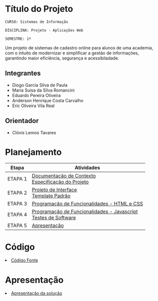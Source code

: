 # Título do Projeto

`CURSO: Sistemas de Informação`

`DISCIPLINA: Projeto - Aplicações Web`

`SEMESTRE: 1º`

Um projeto de sistemas de cadastro online para alunos de uma academia, com o intuito de modernizar e simplificar a gestão de informações, garantindo maior eficiência, segurança e acessibiladade. 
## Integrantes

* Diogo Garcia Silva de Paula 
* Maria Suisa da Silva Romancini 
* Eduardo Pereira Oliveira
* Anderson Henrique Costa Carvalho
* Eric Oliveira Vila Real 


## Orientador

* Clóvis Lemos Tavares

# Planejamento

| Etapa         | Atividades |
|  :----:   | ----------- |
| ETAPA 1         |[Documentação de Contexto](docs/context.md) <br> [Especificação do Projeto](docs/especification.md) |
| ETAPA 2         |[Projeto de Interface](docs/interface.md) <br> [Template Padrão](docs/template.md) |
| ETAPA 3         |[Programação de Funcionalidades - HTML e CSS](docs/development.md) |
| ETAPA 4        |[Programação de Funcionalidades - Javascript](docs/development.md) <br> [Testes de Software ](docs/tests.md) |
| ETAPA 5         | [Apresentação](presentation/README.md) |

# Código

<li><a href="src/README.md"> Código Fonte</a></li>

# Apresentação

<li><a href="presentation/README.md"> Apresentação da solução</a></li>
